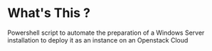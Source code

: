 # What's This ?

Powershell script to automate the preparation of a Windows Server installation to deploy it as an instance on an Openstack Cloud
